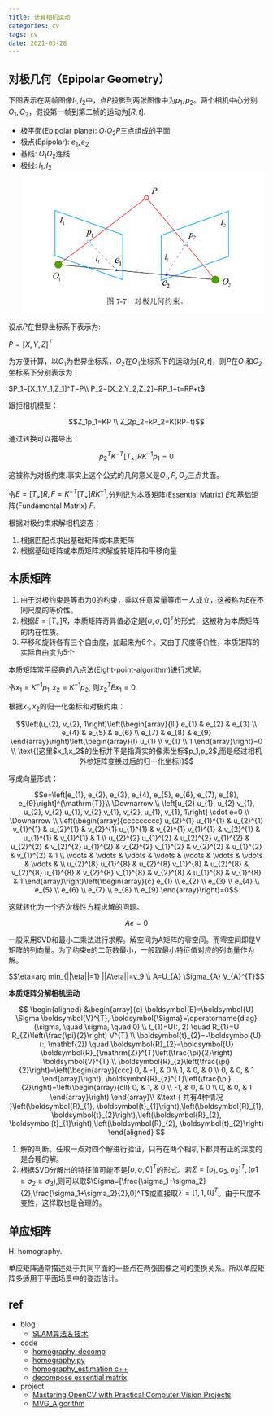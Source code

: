 ```yaml
---
title: 计算相机运动
categories: cv
tags: cv
date: 2021-03-28
---
```




## 对极几何（Epipolar Geometry）

下图表示在两帧图像$I_1,I_2$中，点$P$投影到两张图像中为$p_1,p_2$。两个相机中心分别$O_1,O_2$，假设第一帧到第二帧的运动为$[R,t]$.

- 极平面(Epipolar plane): $O_1O_2P$三点组成的平面
- 极点(Epipolar): $e_1,e_2$
- 基线: $O_1O_2$连线
- 极线: $l_1,l_2$
![epipolar_geometry](pics/epipolar_geometry.png)


设点$P$在世界坐标系下表示为:

$P=[X,Y,Z]^T$

为方便计算，以$O_1$为世界坐标系，$O_2$在$O_1$坐标系下的运动为$[R,t]$，则$P$在$O_1$和$O_2$坐标系下分别表示为：

$P_1=[X_1,Y_1,Z_1]^T=P\\
P_2=[X_2,Y_2,Z_2]=RP_1+t=RP+t$

跟拒相机模型：

$$Z_1p_1=KP    \\
Z_2p_2=kP_2=K(RP+t)$$

通过转换可以推导出：

$$p_2^TK^{-T}[T_\times]RK^{-1}p_1=0$$

这被称为对极约束.事实上这个公式的几何意义是$O_1,P, O_2$三点共面。

令$E=[T_\times]R, F=K^{-T}[T_\times]RK^{-1}$,分别记为本质矩阵(Essential Matrix) $E$和基础矩阵(Fundamental Matrix) $F$.

根据对极约束求解相机姿态：

1. 根据匹配点求出基础矩阵或本质矩阵
2. 根据基础矩阵或本质矩阵求解旋转矩阵和平移向量

## 本质矩阵

1. 由于对极约束是等市为0的约束，乘以任意常量等市一人成立，这被称为$E$在不同尺度的等价性。
2. 根据$E=[T_\times]R$，本质矩阵奇异值必定是$[\sigma,\sigma,0]^T$的形式，这被称为本质矩阵的内在性质。
3. 平移和旋转各有三个自由度，加起来为6个。又由于尺度等价性，本质矩阵的实际自由度为5个

本质矩阵常用经典的八点法(Eight-point-algorithm)进行求解。

令$x_1=K^{-1}p_1, x_2=K^{-1}p_2$, 则$x_2^TEx_1=0$.

根据$x_1, x_2$的归一化坐标和对极约束：

$$\left(u_{2}, v_{2}, 1\right)\left(\begin{array}{lll}
e_{1} & e_{2} & e_{3} \\
e_{4} & e_{5} & e_{6} \\
e_{7} & e_{8} & e_{9}
\end{array}\right)\left(\begin{array}{l}
u_{1} \\
v_{1} \\
1
\end{array}\right)=0    \\
\text{(这里$x_1,x_2$的坐标并不是指真实的像素坐标$p_1,p_2$,而是经过相机外参矩阵变换过后的归一化坐标)}$$

写成向量形式：

$$e=\left[e_{1}, e_{2}, e_{3}, e_{4}, e_{5}, e_{6}, e_{7}, e_{8}, e_{9}\right]^{\mathrm{T}}\\
\Downarrow \\
\left[u_{2} u_{1}, u_{2} v_{1}, u_{2}, v_{2} u_{1}, v_{2} v_{1}, v_{2}, u_{1}, v_{1}, 1\right] \cdot e=0    \\
\Downarrow \\
\left(\begin{array}{ccccccccc}
u_{2}^{1} u_{1}^{1} & u_{2}^{1} v_{1}^{1} & u_{2}^{1} & v_{2}^{1} u_{1}^{1} & v_{2}^{1} v_{1}^{1} & v_{2}^{1} & u_{1}^{1} & v_{1}^{1} & 1 \\
u_{2}^{2} u_{1}^{2} & u_{2}^{2} v_{1}^{2} & u_{2}^{2} & v_{2}^{2} u_{1}^{2} & v_{2}^{2} v_{1}^{2} & v_{2}^{2} & u_{1}^{2} & v_{1}^{2} & 1 \\
\vdots & \vdots & \vdots & \vdots & \vdots & \vdots & \vdots & \vdots & \\
u_{2}^{8} u_{1}^{8} & u_{2}^{8} v_{1}^{8} & u_{2}^{8} & v_{2}^{8} u_{1}^{8} & v_{2}^{8} v_{1}^{8} & v_{2}^{8} & u_{1}^{8} & v_{1}^{8} & 1
\end{array}\right)\left(\begin{array}{c}
e_{1} \\
e_{2} \\
e_{3} \\
e_{4} \\
e_{5} \\
e_{6} \\
e_{7} \\
e_{8} \\
e_{9}
\end{array}\right)=0$$

这就转化为一个齐次线性方程求解的问题。

$$Ae=0$$

一般采用SVD和最小二乘法进行求解。解空间为A矩阵的零空间。而零空间即是V矩阵的列向量。为了约束e的二范数最小，一般取最小特征值对应的列向量作为解。

$$\eta=arg min_{||\eta||=1} ||A\eta||=v_9   \\
A=U_{A} \Sigma_{A} V_{A}^{T}$$

**本质矩阵分解相机运动**

$$
\begin{aligned}
&\begin{array}{c}
\boldsymbol{E}=\boldsymbol{U} \Sigma \boldsymbol{V}^{T}, \boldsymbol{\Sigma}=\operatorname{diag}(\sigma, \quad \sigma, \quad 0) \\
t_{1}=U(:, 2) \quad R_{1}=U R_{Z}\left(\frac{\pi}{2}\right) V^{T} \\
\boldsymbol{t}_{2}=-\boldsymbol{U}(:, \mathbf{2}) \quad \boldsymbol{R}_{2}=\boldsymbol{U} \boldsymbol{R}_{\mathrm{Z}}^{T}\left(\frac{\pi}{2}\right) \boldsymbol{V}^{T} \\
\boldsymbol{R}_{z}\left(\frac{\pi}{2}\right)=\left(\begin{array}{ccc}
0, & -1, & 0 \\
1, & 0, & 0 \\
0, & 0, & 1
\end{array}\right), \boldsymbol{R}_{z}^{T}\left(\frac{\pi}{2}\right)=\left(\begin{array}{cll}
0, & 1, & 0 \\
-1, & 0, & 0 \\
0, & 0, & 1
\end{array}\right)
\end{array}\\
&\text { 共有4种情况 }\left(\boldsymbol{R}_{1}, \boldsymbol{t}_{1}\right),\left(\boldsymbol{R}_{1}, \boldsymbol{t}_{2}\right),\left(\boldsymbol{R}_{2}, \boldsymbol{t}_{1}\right),\left(\boldsymbol{R}_{2}, \boldsymbol{t}_{2}\right)
\end{aligned}
$$

1. 解的判断。任取一点对四个解进行验证，只有在两个相机下都具有正的深度的是合理的解。
2. 根据SVD分解出的特征值可能不是$[\sigma,\sigma,0]^T$的形式。若$\Sigma=[\sigma_1,\sigma_2,\sigma_3]^T, (\sigma1\geq\sigma_2\geq\sigma_3)$,则可以取$\Sigma=[\frac{\sigma_1+\sigma_2}{2},\frac{\sigma_1+\sigma_2}{2},0]^T$或直接取$\Sigma=[1,1,0]^T$。由于尺度不变性，这样取也是合理的。

## 单应矩阵

H: homography.

单应矩阵通常描述处于共同平面的一些点在两张图像之间的变换关系。所以单应矩阵多适用于平面场景中的姿态估计。


## ref

- blog
    - [SLAM算法＆技术](https://zhuanlan.zhihu.com/slamTech)
- code
    - [homography-decomp](https://github.com/syilma/homography-decomp/tree/master/src)
    - [homography.py](https://github.com/hughesj919/HomographyEstimation/blob/master/Homography.py)
    - [homography_estimation c++](https://github.com/nyakasko/homography_estimation/blob/main/homography_estimation.cpp)
    - [decompose essential matrix](https://github.com/MasteringOpenCV/code/blob/master/Chapter4_StructureFromMotion/FindCameraMatrices.cpp)
- project
    - [Mastering OpenCV with Practical Computer Vision Projects](https://github.com/MasteringOpenCV/code)
    - [MVG_Algorithm](https://github.com/ydsf16/MVG_Algorithm)







